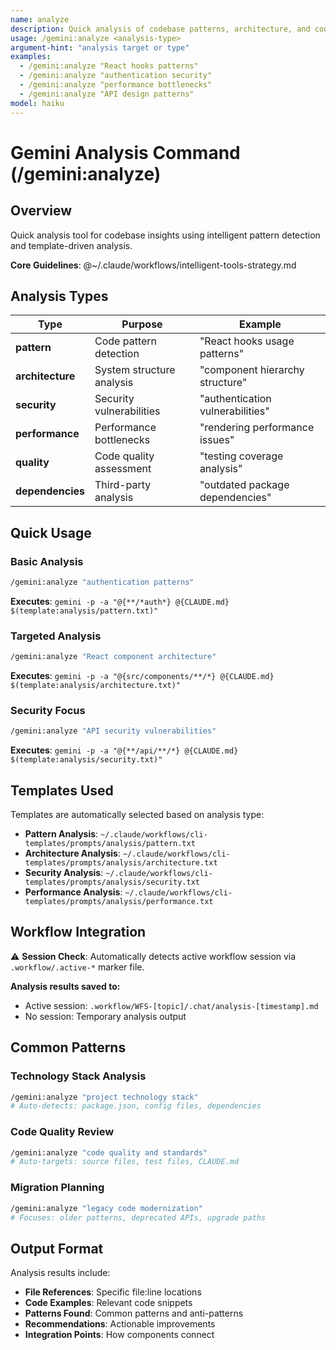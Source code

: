 ```yaml
---
name: analyze
description: Quick analysis of codebase patterns, architecture, and code quality using Gemini CLI
usage: /gemini:analyze <analysis-type>
argument-hint: "analysis target or type"
examples:
  - /gemini:analyze "React hooks patterns"
  - /gemini:analyze "authentication security"
  - /gemini:analyze "performance bottlenecks"
  - /gemini:analyze "API design patterns"
model: haiku
---
```


# Gemini Analysis Command (/gemini:analyze)

## Overview
Quick analysis tool for codebase insights using intelligent pattern detection and template-driven analysis.

**Core Guidelines**: @~/.claude/workflows/intelligent-tools-strategy.md

## Analysis Types

| Type | Purpose | Example |
|------|---------|---------|
| **pattern** | Code pattern detection | "React hooks usage patterns" |
| **architecture** | System structure analysis | "component hierarchy structure" |
| **security** | Security vulnerabilities | "authentication vulnerabilities" |
| **performance** | Performance bottlenecks | "rendering performance issues" |
| **quality** | Code quality assessment | "testing coverage analysis" |
| **dependencies** | Third-party analysis | "outdated package dependencies" |

## Quick Usage

### Basic Analysis
```bash
/gemini:analyze "authentication patterns"
```
**Executes**: `gemini -p -a "@{**/*auth*} @{CLAUDE.md} $(template:analysis/pattern.txt)"`

### Targeted Analysis
```bash
/gemini:analyze "React component architecture"
```
**Executes**: `gemini -p -a "@{src/components/**/*} @{CLAUDE.md} $(template:analysis/architecture.txt)"`

### Security Focus
```bash
/gemini:analyze "API security vulnerabilities"
```
**Executes**: `gemini -p -a "@{**/api/**/*} @{CLAUDE.md} $(template:analysis/security.txt)"`

## Templates Used

Templates are automatically selected based on analysis type:
- **Pattern Analysis**: `~/.claude/workflows/cli-templates/prompts/analysis/pattern.txt`
- **Architecture Analysis**: `~/.claude/workflows/cli-templates/prompts/analysis/architecture.txt`
- **Security Analysis**: `~/.claude/workflows/cli-templates/prompts/analysis/security.txt`
- **Performance Analysis**: `~/.claude/workflows/cli-templates/prompts/analysis/performance.txt`

## Workflow Integration

⚠️ **Session Check**: Automatically detects active workflow session via `.workflow/.active-*` marker file.

**Analysis results saved to:**
- Active session: `.workflow/WFS-[topic]/.chat/analysis-[timestamp].md`
- No session: Temporary analysis output

## Common Patterns

### Technology Stack Analysis
```bash
/gemini:analyze "project technology stack"
# Auto-detects: package.json, config files, dependencies
```

### Code Quality Review
```bash
/gemini:analyze "code quality and standards"
# Auto-targets: source files, test files, CLAUDE.md
```

### Migration Planning
```bash
/gemini:analyze "legacy code modernization"
# Focuses: older patterns, deprecated APIs, upgrade paths
```

## Output Format

Analysis results include:
- **File References**: Specific file:line locations
- **Code Examples**: Relevant code snippets
- **Patterns Found**: Common patterns and anti-patterns
- **Recommendations**: Actionable improvements
- **Integration Points**: How components connect

